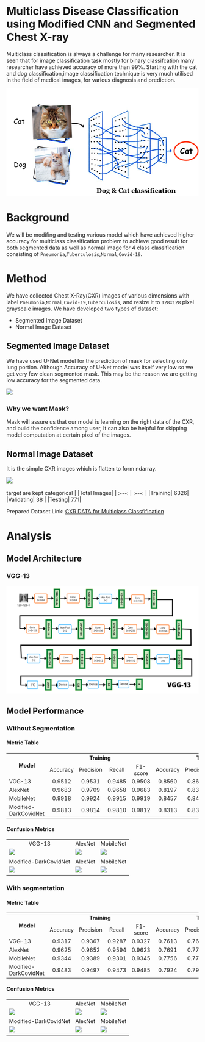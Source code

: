 # Multiclass Disease Classification using Modified CNN and Segmented Chest X-ray

Multiclass classification is always a challenge for many researcher. It is seen that for image classification task mostly for binary classifcation many researcher have achieved accuracy of more than 99%. Starting with the cat and dog classification,image classification technique is very much utilised in the field of medical images, for various diagnosis and prediction. 

<img src="https://github.com/neelkantnewra/Multiclass-disease-classification-using-modified-CNN/blob/main/Image/classification-dog-cat.png" align="center">

# Background
We will be modifing and testing various model which have achieved higher accuracy for multiclass classification problem to achieve good result for both segmented data as well as normal image for 4 class classification consisting of `Pneumonia`,`Tuberculosis`,`Normal`,`Covid-19`.

# Method

We have collected Chest X-Ray(CXR) images of various dimensions with label `Pneumonia`,`Normal`,`Covid-19`,`Tuberculosis`, and resize it to `128x128` pixel grayscale images. 
We have developed two types of dataset:

- Segmented Image Dataset
- Normal Image Dataset

## Segmented Image Dataset
We have used U-Net model for the prediction of mask for selecting only lung portion. Although Accuracy of U-Net model was itself very low so we get very few clean segmented mask. This may be the reason we are getting low accuracy for the segmented data. 

<img src="https://github.com/neelkantnewra/Multiclass-disease-detection-using-modified-CNN/blob/main/Image/Segmented-data.png">

### Why we want Mask?
Mask will assure us that our model is learning on the right data of the CXR, and build the confidence among user, It can also be helpful for skipping model computation at certain pixel of the images.

## Normal Image Dataset

It is the simple CXR images which is flatten to form ndarray.

<img src="https://github.com/neelkantnewra/Multiclass-disease-detection-using-modified-CNN/blob/main/Image/normal-data.png">

target are kept categorical
| |Total Images|
| :---: | :---: |
|Training| 6326|
|Validating| 38 |
|Testing| 771|

Prepared Dataset Link: [CXR DATA for Multiclass Classfification](https://www.kaggle.com/datasets/newra008/cxr-data-for-multiclass-classification)

# Analysis

## Model Architecture

### VGG-13
<img src="https://github.com/neelkantnewra/Multiclass-disease-classification-using-modified-CNN/blob/main/Image/Model-Architecture/VGG-13/VGG-13.png">

## Model Performance
### Without Segmentation

#### Metric Table
<table>
  <tbody>
    <tr>
      <th rowspan="2">Model</th>
      <th align="center" colspan="4">Training</th>
      <th align="center" colspan="4">Testing</th>
    </tr>
    <tr>
      <td align="center">Accuracy</td>
      <td align="center">Precision</td>
      <td align="center">Recall</td>
      <td align="center">F1-score</td>
      <td align="center">Accuracy</td>
      <td align="center">Precision</td>
      <td align="center">Recall</td>
      <td align="center">F1-score</td>
    </tr>
    <tr>
      <td>VGG-13</td>
      <td align="center">0.9512</td>
      <td align="center">0.9531</td>
      <td align="center">0.9485</td>
      <td align="center">0.9508</td>
      <td align="center">0.8560</td>
      <td align="center">0.8620</td>
      <td align="center">0.8508</td>
      <td align="center">0.8564</td>
    </tr>
    <tr>
      <td>AlexNet</td>
      <td align="center">0.9683</td>
      <td align="center">0.9709</td>
      <td align="center">0.9658</td>
      <td align="center">0.9683</td>
      <td align="center">0.8197</td>
      <td align="center">0.8337</td>
      <td align="center">0.8132</td>
      <td align="center">0.8233</td>
    </tr>
    <tr>
      <td>MobileNet</td>
      <td align="center">0.9918</td>
      <td align="center">0.9924</td>
      <td align="center">0.9915</td>
      <td align="center">0.9919</td>
      <td align="center">0.8457</td>
      <td align="center">0.8449</td>
      <td align="center">0.8405</td>
      <td align="center">0.8427</td>
    </tr>
    <tr>
      <td>Modified-DarkCovidNet</td>
      <td align="center">0.9813</td>
      <td align="center">0.9814</td>
      <td align="center">0.9810</td>
      <td align="center">0.9812</td>
      <td align="center">0.8313</td>
      <td align="center">0.8344</td>
      <td align="center">0.8300</td>
      <td align="center">0.8322</td>
    </tr>
  </tbody>
</table>

#### Confusion Metrics

<table>
<tbody>
  <tr>
      <td align="center">VGG-13</td>
      <td align="center">AlexNet</td>
      <td align="center">MobileNet</td>
    </tr>
  <tr>
  <td><img src="https://github.com/neelkantnewra/Multiclass-disease-detection-using-modified-CNN/blob/main/Analysis/VGG13/confusion-matrix.png" width="400px"> </td>
    <td><img src="https://github.com/neelkantnewra/Multiclass-disease-detection-using-modified-CNN/blob/main/Analysis/AlexNet/confusion-matrix.png" width="400px"> </td>
    <td><img src="https://github.com/neelkantnewra/Multiclass-disease-detection-using-modified-CNN/blob/main/Analysis/MobileNet/confusion-matrix.png" width="400px"> </td>
  </tr>
  <tr>
      <td align="center">Modified-DarkCovidNet</td>
      <td align="center">AlexNet</td>
      <td align="center">MobileNet</td>
    </tr>
  <tr>
  <td><img src="https://github.com/neelkantnewra/Multiclass-disease-detection-using-modified-CNN/blob/main/Analysis/Modified-DarkCovidNet/confusion-matrix.png" width="400px"> </td>
    <td><img src="https://github.com/neelkantnewra/Multiclass-disease-detection-using-modified-CNN/blob/main/Analysis/AlexNet/confusion-matrix.png" width="400px"> </td>
    <td><img src="https://github.com/neelkantnewra/Multiclass-disease-detection-using-modified-CNN/blob/main/Analysis/MobileNet/confusion-matrix.png" width="400px"> </td>
  </tr>
</tbody>
</table>


### With segmentation
#### Metric Table
<table>
  <tbody>
    <tr>
      <th rowspan="2">Model</th>
      <th align="center" colspan="4">Training</th>
      <th align="center" colspan="4">Testing</th>
    </tr>
    <tr>
      <td align="center">Accuracy</td>
      <td align="center">Precision</td>
      <td align="center">Recall</td>
      <td align="center">F1-score</td>
      <td align="center">Accuracy</td>
      <td align="center">Precision</td>
      <td align="center">Recall</td>
      <td align="center">F1-score</td>
    </tr>
    <tr>
      <td>VGG-13</td>
      <td align="center">0.9317</td>
      <td align="center">0.9367</td>
      <td align="center">0.9287</td>
      <td align="center">0.9327</td>
      <td align="center">0.7613</td>
      <td align="center">0.7668</td>
      <td align="center">0.7549</td>
      <td align="center">0.7608</td>
    </tr>
    <tr>
      <td>AlexNet</td>
      <td align="center">0.9625</td>
      <td align="center">0.9652</td>
      <td align="center">0.9594</td>
      <td align="center">0.9623</td>
      <td align="center">0.7691</td>
      <td align="center">0.7781</td>
      <td align="center">0.7639</td>
      <td align="center">0.7709</td>
    </tr>
    <tr>
      <td>MobileNet</td>
      <td align="center">0.9344</td>
      <td align="center">0.9389</td>
      <td align="center">0.9301</td>
      <td align="center">0.9345</td>
      <td align="center">0.7756</td>
      <td align="center">0.7795</td>
      <td align="center">0.7704</td>
      <td align="center">0.7749</td>
    </tr>
    <tr>
      <td>Modified-DarkCovidNet</td>
      <td align="center">0.9483</td>
      <td align="center">0.9497</td>
      <td align="center">0.9473</td>
      <td align="center">0.9485</td>
      <td align="center">0.7924</td>
      <td align="center">0.7935</td>
      <td align="center">0.7924</td>
      <td align="center">0.7929</td>
    </tr>
  </tbody>
</table>

#### Confusion Metrics

<table>
<tbody>
  <tr>
      <td align="center">VGG-13</td>
      <td align="center">AlexNet</td>
      <td align="center">MobileNet</td>
    </tr>
  <tr>
  <td><img src="https://github.com/neelkantnewra/Multiclass-disease-detection-using-modified-CNN/blob/main/Analysis/VGG13/segmented-confusion-matrix.png" width="400px"> </td>
    <td><img src="https://github.com/neelkantnewra/Multiclass-disease-detection-using-modified-CNN/blob/main/Analysis/AlexNet/segmented-confusion-matrix.png" width="400px"> </td>
    <td><img src="https://github.com/neelkantnewra/Multiclass-disease-detection-using-modified-CNN/blob/main/Analysis/MobileNet/segmented-confusion-matrix.png" width="400px"> </td>
  </tr>
  <tr>
      <td align="center">Modified-DarkCovidNet</td>
      <td align="center">AlexNet</td>
      <td align="center">MobileNet</td>
    </tr>
  <tr>
  <td><img src="https://github.com/neelkantnewra/Multiclass-disease-detection-using-modified-CNN/blob/main/Analysis/Modified-DarkCovidNet/segmented-confusion-matrix.png" width="400px"> </td>
    <td><img src="https://github.com/neelkantnewra/Multiclass-disease-detection-using-modified-CNN/blob/main/Analysis/AlexNet/segmented-confusion-matrix.png" width="400px"> </td>
    <td><img src="https://github.com/neelkantnewra/Multiclass-disease-detection-using-modified-CNN/blob/main/Analysis/MobileNet/segmented-confusion-matrix.png" width="400px"> </td>
  </tr>
</tbody>
</table>
